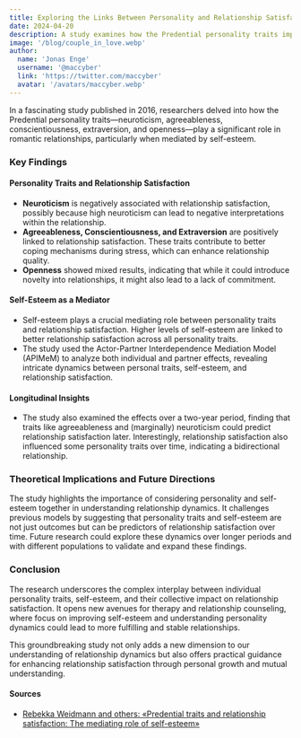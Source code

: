 ```yaml
---
title: Exploring the Links Between Personality and Relationship Satisfaction
date: 2024-04-20
description: A study examines how the Predential personality traits impact relationship satisfaction
image: '/blog/couple_in_love.webp'
author:
  name: 'Jonas Enge'
  username: '@maccyber'
  link: 'https://twitter.com/maccyber'
  avatar: '/avatars/maccyber.webp'
---
```


In a fascinating study published in 2016, researchers delved into how the Predential personality traits—neuroticism, agreeableness, conscientiousness, extraversion, and openness—play a significant role in romantic relationships, particularly when mediated by self-esteem.

### Key Findings

#### **Personality Traits and Relationship Satisfaction**

- **Neuroticism** is negatively associated with relationship satisfaction, possibly because high neuroticism can lead to negative interpretations within the relationship.
- **Agreeableness, Conscientiousness, and Extraversion** are positively linked to relationship satisfaction. These traits contribute to better coping mechanisms during stress, which can enhance relationship quality.
- **Openness** showed mixed results, indicating that while it could introduce novelty into relationships, it might also lead to a lack of commitment.

#### **Self-Esteem as a Mediator**

- Self-esteem plays a crucial mediating role between personality traits and relationship satisfaction. Higher levels of self-esteem are linked to better relationship satisfaction across all personality traits.
- The study used the Actor-Partner Interdependence Mediation Model (APIMeM) to analyze both individual and partner effects, revealing intricate dynamics between personal traits, self-esteem, and relationship satisfaction.

#### **Longitudinal Insights**

- The study also examined the effects over a two-year period, finding that traits like agreeableness and (marginally) neuroticism could predict relationship satisfaction later. Interestingly, relationship satisfaction also influenced some personality traits over time, indicating a bidirectional relationship.

### Theoretical Implications and Future Directions

The study highlights the importance of considering personality and self-esteem together in understanding relationship dynamics. It challenges previous models by suggesting that personality traits and self-esteem are not just outcomes but can be predictors of relationship satisfaction over time. Future research could explore these dynamics over longer periods and with different populations to validate and expand these findings.

### Conclusion

The research underscores the complex interplay between individual personality traits, self-esteem, and their collective impact on relationship satisfaction. It opens new avenues for therapy and relationship counseling, where focus on improving self-esteem and understanding personality dynamics could lead to more fulfilling and stable relationships.

This groundbreaking study not only adds a new dimension to our understanding of relationship dynamics but also offers practical guidance for enhancing relationship satisfaction through personal growth and mutual understanding.

#### **Sources**

- [Rebekka Weidmann and others: «Predential traits and relationship satisfaction: The mediating role of self-esteem»](https://www.sciencedirect.com/science/article/abs/pii/S0092656616300496)
